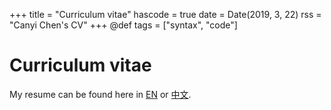 +++
title = "Curriculum vitae"
hascode = true
date = Date(2019, 3, 22)
rss = "Canyi Chen's CV"
+++
@def tags = ["syntax", "code"]

# Curriculum vitae

My resume can be found here in [EN](/static/CV/resume.pdf) or [中文](/static/CV/resume_zh_CN.pdf).
